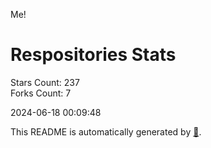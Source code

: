 Me!

# Respositories Stats
Stars Count: 237  
Forks Count: 7

2024-06-18 00:09:48  

This README is automatically generated by [🐰](https://github.com/rnitta/rnitta).
